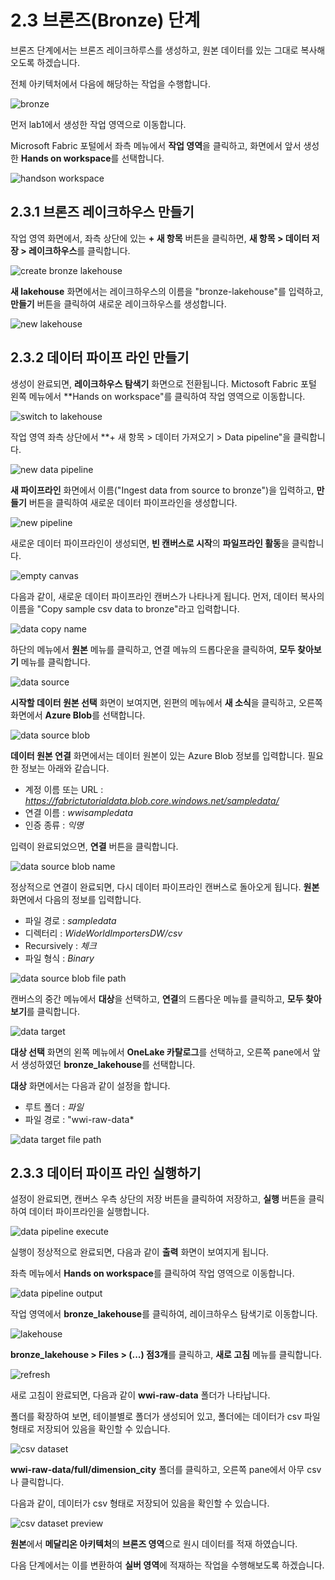 # 2.3 브론즈(Bronze) 단계
브론즈 단계에서는 브론즈 레이크하루스를 생성하고, 원본 데이터를 있는 그대로 복사해오도록 하겠습니다.

전체 아키텍처에서 다음에 해당하는 작업을 수행합니다.

![bronze](./images/bronze.png)

먼저 lab1에서 생성한 작업 영역으로 이동합니다.

Microsoft Fabric 포털에서 좌측 메뉴에서 **작업 영역**을 클릭하고, 화면에서 앞서 생성한 **Hands on workspace**를 선택합니다.

![handson workspace](./images/handson-workspace.png)

## 2.3.1 브론즈 레이크하우스 만들기

작업 영역 화면에서, 좌측 상단에 있는 **+ 새 항목** 버튼을 클릭하면, **새 항목 > 데이터 저장 > 레이크하우스**를 클릭합니다.

![create bronze lakehouse](./images/create-bronze-lakehouse.png)

**새 lakehouse** 화면에서는 레이크하우스의 이름을 "bronze-lakehouse"를 입력하고, **만들기** 버튼을 클릭하여 새로운 레이크하우스를 생성합니다.

![new lakehouse](./images/new-lakehouse.png)

## 2.3.2 데이터 파이프 라인 만들기

생성이 완료되면, **레이크하우스 탐색기** 화면으로 전환됩니다.
Mictosoft Fabric 포털 왼쪽 메뉴에서 **Hands on workspace"를 클릭하여 작업 영역으로 이동합니다.

![switch to lakehouse](./images/switch-to-lakehouse.png)

작업 영역 좌측 상단에서 **+ 새 항목 > 데이터 가져오기 > Data pipeline"을 클릭합니다.

![new data pipeline](./images/new-data-pipeline.png)

**새 파이프라인** 화면에서 이름("Ingest data from source to bronze")을 입력하고, **만들기** 버튼을 클릭하여 새로운 데이터 파이프라인을 생성합니다.

![new pipeline](./images/new-pipeline.png)

새로운 데이터 파이프라인이 생성되면, **빈 캔버스로 시작**의 **파일프라인 활동**을 클릭합니다.

![empty canvas](./images/data-pipeline-empty-canvas.png)

다음과 같이, 새로운 데이터 파이프라인 캔버스가 나타나게 됩니다.
먼저, 데이터 복사의 이름을 "Copy sample csv data to bronze"라고 입력합니다.

![data copy name](./images/data-copy-name.png)

하단의 메뉴에서 **원본** 메뉴를 클릭하고, 연결 메뉴의 드롭다운을 클릭하여, **모두 찾아보기** 메뉴를 클릭합니다.

![data source](./images/data-source.png)

**시작할 데이터 원본 선택** 화면이 보여지면, 왼편의 메뉴에서 **새 소식**을 클릭하고, 오른쪽 화면에서 **Azure Blob**를 선택합니다.

![data source blob](./images/data-source-blob.png)

**데이터 원본 연결** 화면에서는 데이터 원본이 있는 Azure Blob 정보를 입력합니다. 필요한 정보는 아래와 같습니다.

- 계정 이름 또는 URL : *https://fabrictutorialdata.blob.core.windows.net/sampledata/*
- 연결 이름 : *wwisampledata*
- 인증 종류 : *익명*

입력이 완료되었으면, **연결** 버튼을 클릭합니다.

![data source blob name](./images/data-source-blob-name.png)

정상적으로 연결이 완료되면, 다시 데이터 파이프라인 캔버스로 돌아오게 됩니다. **원본** 화면에서 다음의 정보를 입력합니다.

- 파일 경로 : *sampledata*
- 디렉터리 : *WideWorldImportersDW/csv*
- Recursively : *체크*
- 파일 형식 : *Binary*

![data source blob file path](./images/data-source-blob-file-path.png)

캔버스의 중간 메뉴에서 **대상**을 선택하고, **연결**의 드롭다운 메뉴를 클릭하고, **모두 찾아보기**를 클릭합니다.

![data target](./images/data-target.png)

**대상 선택** 화면의 왼쪽 메뉴에서 **OneLake 카탈로그**를 선택하고, 오른쪽 pane에서 앞서 생성하였던 **bronze_lakehouse**를 선택합니다.

**대상** 화면에서는 다음과 같이 설정을 합니다.

- 루트 폴더 : *파일*
- 파일 경로 : "wwi-raw-data*

![data target file path](./images/data-target-file-path.png)

## 2.3.3 데이터 파이프 라인 실행하기

설정이 완료되면, 캔버스 우측 상단의 저장 버튼을 클릭하여 저장하고,
**실행** 버튼을 클릭하여 데이터 파이프라인을 실행합니다.

![data pipeline execute](./images/data-pipeline-execute.png)

실행이 정상적으로 완료되면, 다음과 같이 **출력** 화면이 보여지게 됩니다.

좌측 메뉴에서 **Hands on workspace**를 클릭하여 작업 영역으로 이동합니다.

![data pipeline output](./images/data-pipeline-output.png)

작업 영역에서 **bronze_lakehouse**를 클릭하여, 레이크하우스 탐색기로 이동합니다.

![lakehouse](./images/lakehouse.png)

**bronze_lakehouse > Files > (...) 점3개**를 클릭하고, **새로 고침** 메뉴를 클릭합니다.

![refresh](./images/refresh.png)

새로 고침이 완료되면, 다음과 같이 **wwi-raw-data** 폴더가 나타납니다.

폴더를 확장하여 보면, 테이블별로 폴더가 생성되어 있고, 폴더에는 데이터가 csv 파일 형태로 저장되어 있음을 확인할 수 있습니다.


![csv dataset](./images/csv-dataset.png)

**wwi-raw-data/full/dimension_city** 폴더를 클릭하고, 오른쪽 pane에서 아무 csv나 클릭합니다.

다음과 같이, 데이터가 csv 형태로 저장되어 있음을 확인할 수 있습니다.

![csv dataset preview](./images/csv-dataset-preview.png)


**원본**에서 **메달리온 아키텍처**의 **브론즈 영역**으로 원시 데이터를 적재 하였습니다. 

다음 단계에서는 이를 변환하여 **실버 영역**에 적재하는 작업을 수행해보도록 하겠습니다.